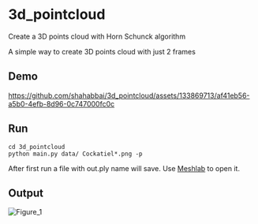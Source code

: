 # 3d_pointcloud
Create a 3D points cloud with Horn Schunck algorithm

A simple way to create 3D points cloud with just 2 frames

## Demo



https://github.com/shahabbai/3d_pointcloud/assets/133869713/af41eb56-a5b0-4efb-8d96-0c747000fc0c



## Run
```
cd 3d_pointcloud
python main.py data/ Cockatiel*.png -p
```
After first run a file with out.ply name will save. Use [Meshlab](https://www.meshlab.net/) to open it.


## Output

![Figure_1](https://github.com/shahabbai/3d_pointcloud/assets/133869713/046e4214-b879-4aae-a6df-7ac08f3959ca)

